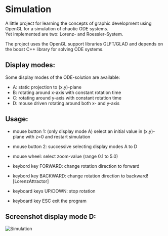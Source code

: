 # Simulation
A little project for learning the concepts of graphic development
using OpenGL for a simulation of chaotic ODE systems.  
Yet implemented are two: Lorenz- and Roessler-System.

The project uses the OpenGL support libraries GLFT/GLAD and depends
on the boost C++ library for solving ODE systems.

## Display modes:

Some display modes of the ODE-solution are available:
* A: static projection to (x,y)-plane
* B: rotating around x-axis with constant rotation time
* C: rotating around y-axis with constant rotation time
* D: mouse driven rotating around both x- and y-axis

## Usage:
* mouse button 1: (only display mode A) select an initial value in (x,y)-plane with z=0 and restart simulation
* mouse button 2: successive selecting display modes A to D
* mouse wheel: select zoom-value (range 0.1 to 5.0)

* keybord key FORWARD: change rotation direction to forward
* keybord key BACKWARD: change rotation direction to backward![LorenzAttractor]
* keyboard keys UP/DOWN: stop rotation
* keyboard key ESC exit the program

## Screenshot display mode D:
  
![Simulation](https://github.com/JW-Schuetz/ChaosSimulation/assets/40438317/cea51866-98b3-40d1-9ac5-eeeef2d1f4a9)
  

